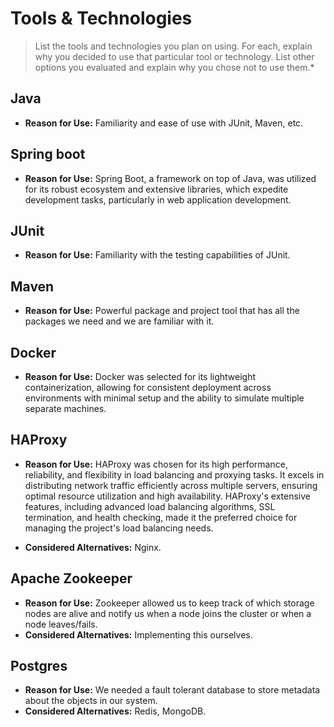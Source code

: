 # Tools & Technologies

> List the tools and technologies you plan on using. For each, explain why you decided to use that particular tool or technology. List other options you evaluated and explain why you chose not to use them.*

## Java

- **Reason for Use:**  Familiarity and ease of use with JUnit, Maven, etc.

## Spring boot

- **Reason for Use:** Spring Boot, a framework on top of Java, was utilized for its robust ecosystem and extensive libraries, which expedite development tasks, particularly in web application development.

## JUnit

- **Reason for Use:** Familiarity with the testing capabilities of JUnit.

## Maven

- **Reason for Use:** Powerful package and project tool that has all the packages we need and we are familiar with it.

## Docker

- **Reason for Use:** Docker was selected for its lightweight containerization, allowing for consistent deployment across environments with minimal setup and the ability to simulate multiple separate machines.

## HAProxy

- **Reason for Use:** HAProxy was chosen for its high performance, reliability, and flexibility in load balancing and proxying tasks. It excels in distributing network traffic efficiently across multiple servers, ensuring optimal resource utilization and high availability. HAProxy's extensive features, including advanced load balancing algorithms, SSL termination, and health checking, made it the preferred choice for managing the project's load balancing needs.

- **Considered Alternatives:** Nginx.

## Apache Zookeeper

- **Reason for Use:** Zookeeper allowed us to keep track of which storage nodes are alive and notify us when a node joins the cluster or when a node leaves/fails. 
- **Considered Alternatives:** Implementing this ourselves.

## Postgres

- **Reason for Use:** We needed a fault tolerant database to store metadata about the objects in our system.
- **Considered Alternatives:** Redis, MongoDB.